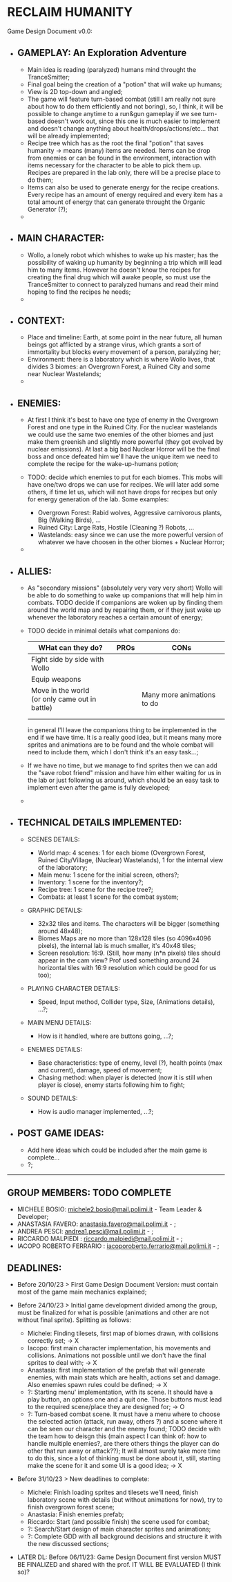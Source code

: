 # RECLAIM HUMANITY

Game Design Document v0.0:


- ## GAMEPLAY: An Exploration Adventure
    - Main idea is reading (paralyzed) humans mind throught the TranceSmitter;
    - Final goal being the creation of a "potion" that will wake up humans;
    - View is 2D top-down and angled;
    - The game will feature turn-based combat (still I am really not sure about how to do them efficiently and not boring), so, I think, it will be possible to change anytime to a run&gun gameplay if we see turn-based doesn't work out, since this one is much easier to implement and doesn't change anything about health/drops/actions/etc... that will be already implemented;
    - Recipe tree which has as the root the final "potion" that saves humanity -> means (many) items are needed. Items can be drop from enemies or can be found in the environment, interaction with items necessary for the character to be able to pick them up. Recipes are prepared in the lab only, there will be a precise place to do them;
    - Items can also be used to generate energy for the recipe creations. Every recipe has an amount of energy required and every item has a total amount of energy that can generate throught the Organic Generator (?);
    - 

- ## MAIN CHARACTER:
    - Wollo, a lonely robot which whishes to wake up his master; has the possibility of waking up humanity by beginning a trip which will lead him to many items. However he doesn't know the recipes for creating the final drug which will awake people, so must use the TranceSmitter to connect to paralyzed humans and read their mind hoping to find the recipes he needs;
    - 

- ## CONTEXT:
    - Place and timeline: Earth, at some point in the near future, all human beings got afflicted by a strange virus, which grants a sort of immortality but blocks every movement of a person, paralyzing her;
    - Environment: there is a laboratory which is where Wollo lives, that divides 3 biomes: an Overgrown Forest, a Ruined City and some near Nuclear Wastelands;
    - 

- ## ENEMIES:
    - At first I think it's best to have one type of enemy in the Overgrown Forest and one type in the Ruined City. For the nuclear wastelands we could use the same two enemies of the other biomes and just make them greenish and slightly more powerful (they got evolved by nuclear emissions). At last a big bad Nuclear Horror will be the final boss and once defeated him we'll have the unique item we need to complete the recipe for the wake-up-humans potion;


    - TODO: decide which enemies to put for each biomes. This mobs will have one/two drops we can use for recipes. We will later add some others, if time let us, which will not have drops for recipes but only for energy generation of the lab. Some examples:
        - Overgrown Forest: Rabid wolves, Aggressive carnivorous plants, Big (Walking Birds), ...
        - Ruined City: Large Rats, Hostile (Cleaning ?) Robots, ...
        - Wastelands: easy since we can use the more powerful version of whatever we have choosen in the other biomes + Nuclear Horror;
    
    - 

- ## ALLIES:
    - As "secondary missions" (absolutely very very very short) Wollo will be able to do something to wake up companions that will help him in combats. TODO decide if companions are woken up by finding them around the world map and by repairing them, or if they just wake up whenever the laboratory reaches a certain amount of energy;
    - TODO decide in minimal details what companions do:
    
        | WHat can they do? | PROs | CONs |
        | ----------- | ----------- | ----------- |
        | Fight side by side with Wollo |  |  |
        | Equip weapons |  |  |
        | Move in the world<br>(or only came out in battle) |  | Many more animations to do |
        |  |  |  |
        |  |  |  |

        in general I'll leave the companions thing to be implemented in the end if we have time. It is a really good idea, but it means many more sprites and animations are to be found and the whole combat will need to include them, which I don't think it's an easy task...;
    
    - If we have no time, but we manage to find sprites then we can add the "save robot friend" mission and have him either waiting for us in the lab or just following us around, which should be an easy task to implement even after the game is fully developed;
    - 


- ## TECHNICAL DETAILS IMPLEMENTED:
    - SCENES DETAILS:
        - World map: 4 scenes: 1 for each biome (Overgrown Forest, Ruined City/Village, (Nuclear) Wastelands), 1 for the internal view of the laboratory;
        - Main menu: 1 scene for the initial screen, others?;
        - Inventory: 1 scene for the inventory?;
        - Recipe tree: 1 scene for the recipe tree?;
        - Combats: at least 1 scene for the combat system;

    - GRAPHIC DETAILS:
        - 32x32 tiles and items. The characters will be bigger (something around 48x48);
        - Biomes Maps are no more than 128x128 tiles (so 4096x4096 pixels), the internal lab is much smaller, it's 40x48 tiles;
        - Screen resolution: 16:9. (Still, how many (n*n pixels) tiles should appear in the cam view? Prof used something around 24 horizontal tiles with 16:9 resolution which could be good for us too);

    - PLAYING CHARACTER DETAILS:
        - Speed, Input method, Collider type, Size, (Animations details), ...?;
    
    - MAIN MENU DETAILS:
        - How is it handled, where are buttons going, ...?;
    
    - ENEMIES DETAILS:
        - Base characteristics: type of enemy, level (?), health points (max and current), damage, speed of movement;
        - Chasing method: when player is detected (now it is still when player is close), enemy starts following him to fight;
    
    - SOUND DETAILS:
        - How is audio manager implemented, ...?;
    

- ## POST GAME IDEAS:
    - Add here ideas which could be included after the main game is complete...
    - ?;


___

## GROUP MEMBERS: TODO COMPLETE
- MICHELE BOSIO: michele2.bosio@mail.polimi.it - Team Leader & Developer;
- ANASTASIA FAVERO: anastasia.favero@mail.polimi.it - ;
- ANDREA PESCI: andrea1.pesci@mail.polimi.it - ;
- RICCARDO MALPIEDI : riccardo.malpiedi@mail.polimi.it - ;
- IACOPO ROBERTO FERRARIO : iacoporoberto.ferrario@mail.polimi.it - ;

## DEADLINES:
- Before 20/10/23 > First Game Design Document Version: must contain most of the game main mechanics explained;
- Before 24/10/23 > Initial game development divided among the group, must be finalized for what is possible (animations and other are not without final sprite). Splitting as follows:
    - Michele: Finding tilesets, first map of biomes drawn, with collisions correctly set; -> X
    - Iacopo: first main character implementation, his movements and collisions. Animations not possible until we don't have the final sprites to deal with; -> X
    - Anastasia: first implementation of the prefab that will generate enemies, with main stats which are health, actions set and damage. Also enemies spawn rules could be defined; -> X
    - ?: Starting menu' implementation, with its scene. It should have a play button, an options one and a quit one. Those buttons must lead to the required scene/place they are designed for; -> O
    - ?: Turn-based combat scene. It must have a menu where to choose the selected action (attack, run away, others ?) and a scene where it can be seen our character and the enemy found; TODO decide with the team how to deisgn this (main aspect I can think of: how to handle multiple enemies?, are there others things the player can do other that run away or attack??); It will almost surely take more time to do this, since a lot of thinking must be done about it, still, starting make the scene for it and some UI is a good idea; ->  X

- Before 31/10/23 > New deadlines to complete:
    - Michele: Finish loading sprites and tilesets we'll need, finish laboratory scene with details (but without animations for now), try to finish overgrown forest scene;
    - Anastasia: Finish enemies prefab;
    - Riccardo: Start (and possible finish) the scene used for combat;
    - ?: Search/Start design of main character sprites and animations;
    - ?: Complete GDD with all background decisions and structure it with the new discussed sections;

- LATER DL: Before 06/11/23: Game Design Document first version MUST BE FINALIZED and shared with the prof. IT WILL BE EVALUATED (I think so)?

